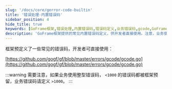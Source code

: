 ```yaml
---
slug: '/docs/core/gerror-code-builtin'
title: '错误处理-内置错误码'
sidebar_position: 4
hide_title: true
keywords: [GoFrame框架,错误处理,内置错误码,错误码定义,业务错误码,gcode,GoFrame,框架预留,错误码使用,整型错误码]
description: 'GoFrame框架提供的常见内置错误码定义，供开发者直接使用。注意，业务使用的整型错误码应定义在大于1000，以避免与框架预留错误码冲突。提供了错误码定义文件的链接，帮助开发者更好地进行错误处理与使用。'
---
```


框架预定义了一些常见的错误码，开发者可直接使用：

[https://github.com/gogf/gf/blob/master/errors/gcode/gcode.go](https://github.com/gogf/gf/blob/master/errors/gcode/gcode.go)

:::warning
需要注意，如果业务使用整型错误码， `<1000` 的错误码都被框架预留，业务错误码请定义 `>1000`。
:::